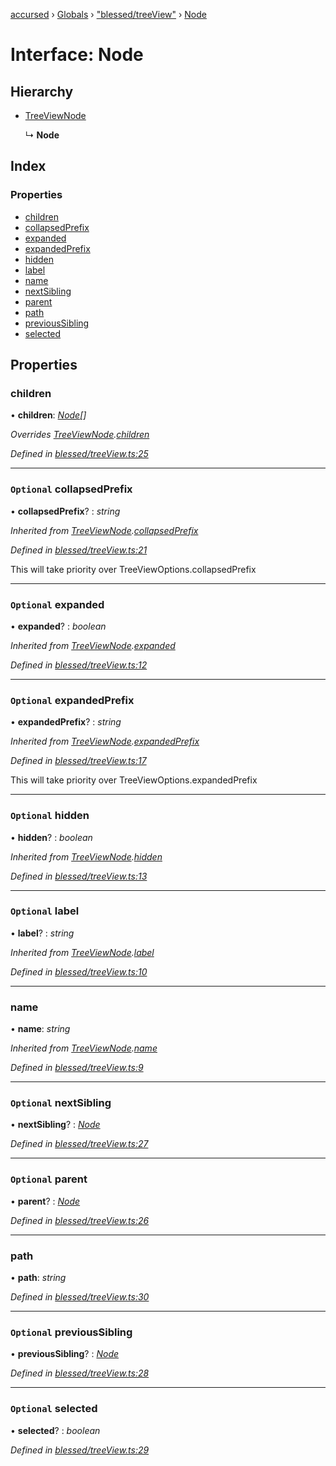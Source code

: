 [accursed](../README.md) › [Globals](../globals.md) › ["blessed/treeView"](../modules/_blessed_treeview_.md) › [Node](_blessed_treeview_.node.md)

# Interface: Node

## Hierarchy

* [TreeViewNode](_blessed_treeview_.treeviewnode.md)

  ↳ **Node**

## Index

### Properties

* [children](_blessed_treeview_.node.md#children)
* [collapsedPrefix](_blessed_treeview_.node.md#optional-collapsedprefix)
* [expanded](_blessed_treeview_.node.md#optional-expanded)
* [expandedPrefix](_blessed_treeview_.node.md#optional-expandedprefix)
* [hidden](_blessed_treeview_.node.md#optional-hidden)
* [label](_blessed_treeview_.node.md#optional-label)
* [name](_blessed_treeview_.node.md#name)
* [nextSibling](_blessed_treeview_.node.md#optional-nextsibling)
* [parent](_blessed_treeview_.node.md#optional-parent)
* [path](_blessed_treeview_.node.md#path)
* [previousSibling](_blessed_treeview_.node.md#optional-previoussibling)
* [selected](_blessed_treeview_.node.md#optional-selected)

## Properties

###  children

• **children**: *[Node](_blessed_treeview_.node.md)[]*

*Overrides [TreeViewNode](_blessed_treeview_.treeviewnode.md).[children](_blessed_treeview_.treeviewnode.md#children)*

*Defined in [blessed/treeView.ts:25](https://github.com/cancerberoSgx/accursed/blob/5b2518e/src/blessed/treeView.ts#L25)*

___

### `Optional` collapsedPrefix

• **collapsedPrefix**? : *string*

*Inherited from [TreeViewNode](_blessed_treeview_.treeviewnode.md).[collapsedPrefix](_blessed_treeview_.treeviewnode.md#optional-collapsedprefix)*

*Defined in [blessed/treeView.ts:21](https://github.com/cancerberoSgx/accursed/blob/5b2518e/src/blessed/treeView.ts#L21)*

This will take priority over TreeViewOptions.collapsedPrefix

___

### `Optional` expanded

• **expanded**? : *boolean*

*Inherited from [TreeViewNode](_blessed_treeview_.treeviewnode.md).[expanded](_blessed_treeview_.treeviewnode.md#optional-expanded)*

*Defined in [blessed/treeView.ts:12](https://github.com/cancerberoSgx/accursed/blob/5b2518e/src/blessed/treeView.ts#L12)*

___

### `Optional` expandedPrefix

• **expandedPrefix**? : *string*

*Inherited from [TreeViewNode](_blessed_treeview_.treeviewnode.md).[expandedPrefix](_blessed_treeview_.treeviewnode.md#optional-expandedprefix)*

*Defined in [blessed/treeView.ts:17](https://github.com/cancerberoSgx/accursed/blob/5b2518e/src/blessed/treeView.ts#L17)*

This will take priority over TreeViewOptions.expandedPrefix

___

### `Optional` hidden

• **hidden**? : *boolean*

*Inherited from [TreeViewNode](_blessed_treeview_.treeviewnode.md).[hidden](_blessed_treeview_.treeviewnode.md#optional-hidden)*

*Defined in [blessed/treeView.ts:13](https://github.com/cancerberoSgx/accursed/blob/5b2518e/src/blessed/treeView.ts#L13)*

___

### `Optional` label

• **label**? : *string*

*Inherited from [TreeViewNode](_blessed_treeview_.treeviewnode.md).[label](_blessed_treeview_.treeviewnode.md#optional-label)*

*Defined in [blessed/treeView.ts:10](https://github.com/cancerberoSgx/accursed/blob/5b2518e/src/blessed/treeView.ts#L10)*

___

###  name

• **name**: *string*

*Inherited from [TreeViewNode](_blessed_treeview_.treeviewnode.md).[name](_blessed_treeview_.treeviewnode.md#name)*

*Defined in [blessed/treeView.ts:9](https://github.com/cancerberoSgx/accursed/blob/5b2518e/src/blessed/treeView.ts#L9)*

___

### `Optional` nextSibling

• **nextSibling**? : *[Node](_blessed_treeview_.node.md)*

*Defined in [blessed/treeView.ts:27](https://github.com/cancerberoSgx/accursed/blob/5b2518e/src/blessed/treeView.ts#L27)*

___

### `Optional` parent

• **parent**? : *[Node](_blessed_treeview_.node.md)*

*Defined in [blessed/treeView.ts:26](https://github.com/cancerberoSgx/accursed/blob/5b2518e/src/blessed/treeView.ts#L26)*

___

###  path

• **path**: *string*

*Defined in [blessed/treeView.ts:30](https://github.com/cancerberoSgx/accursed/blob/5b2518e/src/blessed/treeView.ts#L30)*

___

### `Optional` previousSibling

• **previousSibling**? : *[Node](_blessed_treeview_.node.md)*

*Defined in [blessed/treeView.ts:28](https://github.com/cancerberoSgx/accursed/blob/5b2518e/src/blessed/treeView.ts#L28)*

___

### `Optional` selected

• **selected**? : *boolean*

*Defined in [blessed/treeView.ts:29](https://github.com/cancerberoSgx/accursed/blob/5b2518e/src/blessed/treeView.ts#L29)*
